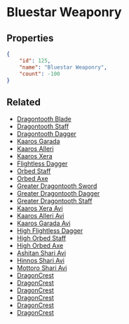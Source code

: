# Bluestar Weaponry

<no description available>

## Properties

```json
{
    "id": 125,
    "name": "Bluestar Weaponry",
    "count": -100
}
```

## Related

- [Dragontooth Blade](../items/3272-dragontooth-blade.md)
- [Dragontooth Staff](../items/3273-dragontooth-staff.md)
- [Dragontooth Dagger](../items/3274-dragontooth-dagger.md)
- [Kaaros Garada](../items/3275-kaaros-garada.md)
- [Kaaros Alleri](../items/3276-kaaros-alleri.md)
- [Kaaros Xera](../items/3277-kaaros-xera.md)
- [Flightless Dagger](../items/3278-flightless-dagger.md)
- [Orbed Staff](../items/3279-orbed-staff.md)
- [Orbed Axe](../items/3280-orbed-axe.md)
- [Greater Dragontooth Sword](../items/3281-greater-dragontooth-sword.md)
- [Greater Dragontooth Dagger](../items/3283-greater-dragontooth-dagger.md)
- [Greater Dragontooth Staff](../items/3282-greater-dragontooth-staff.md)
- [Kaaros Xera Avi](../items/3284-kaaros-xera-avi.md)
- [Kaaros Alleri Avi](../items/3285-kaaros-alleri-avi.md)
- [Kaaros Garada Avi](../items/3286-kaaros-garada-avi.md)
- [High Flightless Dagger](../items/3287-high-flightless-dagger.md)
- [High Orbed Staff](../items/3288-high-orbed-staff.md)
- [High Orbed Axe](../items/3289-high-orbed-axe.md)
- [Ashitan Shari Avi](../items/3299-ashitan-shari-avi.md)
- [Hinnos Shari Avi](../items/3300-hinnos-shari-avi.md)
- [Mottoro Shari Avi](../items/3301-mottoro-shari-avi.md)
- [DragonCrest](../items/7056-dragoncrest.md)
- [DragonCrest](../items/7057-dragoncrest.md)
- [DragonCrest](../items/7058-dragoncrest.md)
- [DragonCrest](../items/7059-dragoncrest.md)
- [DragonCrest](../items/7060-dragoncrest.md)
- [DragonCrest](../items/7067-dragoncrest.md)

